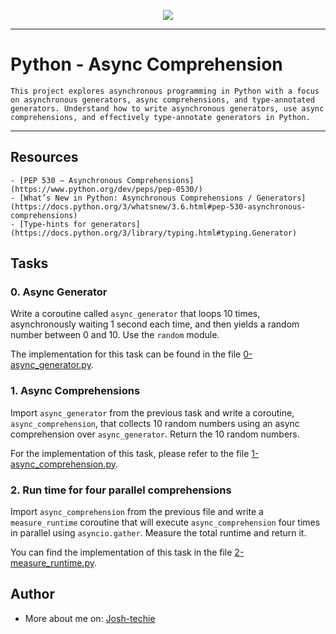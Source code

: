 <p align="center">
<img src ="https://th.bing.com/th/id/OIP.Ij5B6XuK_xIzchpQrtOqBgAAAA?rs=1&pid=ImgDetMain">
</p>

---

# Python - Async Comprehension

    This project explores asynchronous programming in Python with a focus on asynchronous generators, async comprehensions, and type-annotated generators. Understand how to write asynchronous generators, use async comprehensions, and effectively type-annotate generators in Python.

---

## Resources

    - [PEP 530 – Asynchronous Comprehensions](https://www.python.org/dev/peps/pep-0530/)
    - [What’s New in Python: Asynchronous Comprehensions / Generators](https://docs.python.org/3/whatsnew/3.6.html#pep-530-asynchronous-comprehensions)
    - [Type-hints for generators](https://docs.python.org/3/library/typing.html#typing.Generator)

## Tasks

### 0. Async Generator

Write a coroutine called `async_generator` that loops 10 times, asynchronously waiting 1 second each time, and then yields a random number between 0 and 10. Use the `random` module.

The implementation for this task can be found in the file [0-async_generator.py](https://github.com/Josh-techie/alx-backend-python/blob/master/0x02-python_async_comprehension/0-async_generator.py).

### 1. Async Comprehensions

Import `async_generator` from the previous task and write a coroutine, `async_comprehension`, that collects 10 random numbers using an async comprehension over `async_generator`. Return the 10 random numbers.

For the implementation of this task, please refer to the file [1-async_comprehension.py](https://github.com/Josh-techie/alx-backend-python/blob/master/0x02-python_async_comprehension/1-async_comprehension.py).

### 2. Run time for four parallel comprehensions

Import `async_comprehension` from the previous file and write a `measure_runtime` coroutine that will execute `async_comprehension` four times in parallel using `asyncio.gather`. Measure the total runtime and return it.

You can find the implementation of this task in the file [2-measure_runtime.py](https://github.com/Josh-techie/alx-backend-python/blob/master/0x02-python_async_comprehension/2-measure_runtime.py).

## Author

- More about me on: [Josh-techie](https://github.com/Josh-techie)
